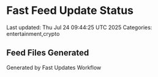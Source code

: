 # Fast Feed Update Status
Last updated: Thu Jul 24 09:44:25 UTC 2025
Categories: entertainment,crypto

## Feed Files Generated

Generated by Fast Updates Workflow
